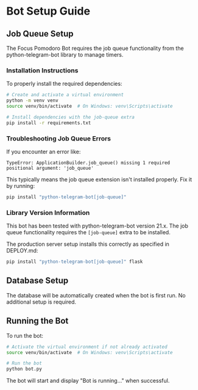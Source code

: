 # Bot Setup Guide

## Job Queue Setup

The Focus Pomodoro Bot requires the job queue functionality from the python-telegram-bot library to manage timers.

### Installation Instructions

To properly install the required dependencies:

```bash
# Create and activate a virtual environment
python -m venv venv
source venv/bin/activate  # On Windows: venv\Scripts\activate

# Install dependencies with the job-queue extra
pip install -r requirements.txt
```

### Troubleshooting Job Queue Errors

If you encounter an error like:
```
TypeError: ApplicationBuilder.job_queue() missing 1 required positional argument: 'job_queue'
```

This typically means the job queue extension isn't installed properly. Fix it by running:

```bash
pip install "python-telegram-bot[job-queue]"
```

### Library Version Information

This bot has been tested with python-telegram-bot version 21.x. The job queue functionality requires the `[job-queue]` extra to be installed. 

The production server setup installs this correctly as specified in DEPLOY.md:
```bash
pip install "python-telegram-bot[job-queue]" flask
```

## Database Setup

The database will be automatically created when the bot is first run. No additional setup is required.

## Running the Bot

To run the bot:

```bash
# Activate the virtual environment if not already activated
source venv/bin/activate  # On Windows: venv\Scripts\activate

# Run the bot
python bot.py
```

The bot will start and display "Bot is running..." when successful. 
